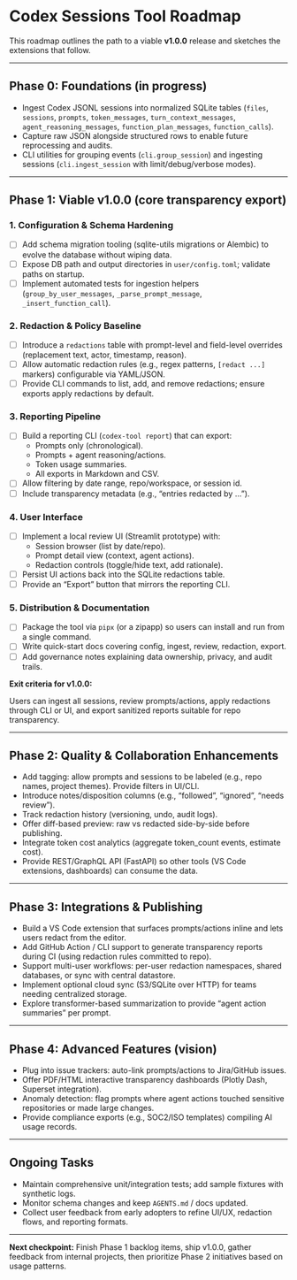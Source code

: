 # Codex Sessions Tool Roadmap

This roadmap outlines the path to a viable **v1.0.0** release and sketches the extensions that follow.

---

## Phase 0: Foundations (in progress)

- Ingest Codex JSONL sessions into normalized SQLite tables (`files`, `sessions`, `prompts`, `token_messages`, `turn_context_messages`, `agent_reasoning_messages`, `function_plan_messages`, `function_calls`).
- Capture raw JSON alongside structured rows to enable future reprocessing and audits.
- CLI utilities for grouping events (`cli.group_session`) and ingesting sessions (`cli.ingest_session` with limit/debug/verbose modes).

---

## Phase 1: Viable v1.0.0 (core transparency export)

### 1. Configuration & Schema Hardening

- [ ] Add schema migration tooling (sqlite-utils migrations or Alembic) to evolve the database without wiping data.
- [ ] Expose DB path and output directories in `user/config.toml`; validate paths on startup.
- [ ] Implement automated tests for ingestion helpers (`group_by_user_messages`, `_parse_prompt_message`, `_insert_function_call`).

### 2. Redaction & Policy Baseline

- [ ] Introduce a `redactions` table with prompt-level and field-level overrides (replacement text, actor, timestamp, reason).
- [ ] Allow automatic redaction rules (e.g., regex patterns, `[redact ...]` markers) configurable via YAML/JSON.
- [ ] Provide CLI commands to list, add, and remove redactions; ensure exports apply redactions by default.

### 3. Reporting Pipeline

- [ ] Build a reporting CLI (`codex-tool report`) that can export:
  - Prompts only (chronological).
  - Prompts + agent reasoning/actions.
  - Token usage summaries.
  - All exports in Markdown and CSV.
- [ ] Allow filtering by date range, repo/workspace, or session id.
- [ ] Include transparency metadata (e.g., “entries redacted by …”).

### 4. User Interface

- [ ] Implement a local review UI (Streamlit prototype) with:
  - Session browser (list by date/repo).
  - Prompt detail view (context, agent actions).
  - Redaction controls (toggle/hide text, add rationale).
- [ ] Persist UI actions back into the SQLite redactions table.
- [ ] Provide an “Export” button that mirrors the reporting CLI.

### 5. Distribution & Documentation

- [ ] Package the tool via `pipx` (or a zipapp) so users can install and run from a single command.
- [ ] Write quick-start docs covering config, ingest, review, redaction, export.
- [ ] Add governance notes explaining data ownership, privacy, and audit trails.

**Exit criteria for v1.0.0:**  

Users can ingest all sessions, review prompts/actions, apply redactions through CLI or UI, and export sanitized reports suitable for repo transparency.

---

## Phase 2: Quality & Collaboration Enhancements

- Add tagging: allow prompts and sessions to be labeled (e.g., repo names, project themes). Provide filters in UI/CLI.
- Introduce notes/disposition columns (e.g., “followed”, “ignored”, “needs review”).
- Track redaction history (versioning, undo, audit logs).
- Offer diff-based preview: raw vs redacted side-by-side before publishing.
- Integrate token cost analytics (aggregate token_count events, estimate cost).
- Provide REST/GraphQL API (FastAPI) so other tools (VS Code extensions, dashboards) can consume the data.

---

## Phase 3: Integrations & Publishing

- Build a VS Code extension that surfaces prompts/actions inline and lets users redact from the editor.
- Add GitHub Action / CLI support to generate transparency reports during CI (using redaction rules committed to repo).
- Support multi-user workflows: per-user redaction namespaces, shared databases, or sync with central datastore.
- Implement optional cloud sync (S3/SQLite over HTTP) for teams needing centralized storage.
- Explore transformer-based summarization to provide “agent action summaries” per prompt.

---

## Phase 4: Advanced Features (vision)

- Plug into issue trackers: auto-link prompts/actions to Jira/GitHub issues.
- Offer PDF/HTML interactive transparency dashboards (Plotly Dash, Superset integration).
- Anomaly detection: flag prompts where agent actions touched sensitive repositories or made large changes.
- Provide compliance exports (e.g., SOC2/ISO templates) compiling AI usage records.

---

## Ongoing Tasks

- Maintain comprehensive unit/integration tests; add sample fixtures with synthetic logs.
- Monitor schema changes and keep `AGENTS.md` / docs updated.
- Collect user feedback from early adopters to refine UI/UX, redaction flows, and reporting formats.

---

**Next checkpoint:** Finish Phase 1 backlog items, ship v1.0.0, gather feedback from internal projects, then prioritize Phase 2 initiatives based on usage patterns.
